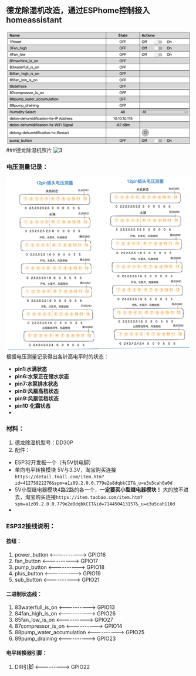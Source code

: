 ## 德龙除湿机改造，通过ESPhome控制接入homeassistant
![1](https://github.com/Griddz/delong-dehumidification-hz/blob/main/%E6%88%AA%E5%B1%8F2024-06-14%2014.07.28.png)
###德龙除湿机照片
![3]([image/21.jpeg](https://github.com/Griddz/delong-dehumidification-hz/blob/68925bcedc6171949328a0cf1243ec6983e5d9fe/image/IMG_1312%20%E5%A4%A7.png))
### 电压测量记录：
![2](image/12pin插头电压测量记录.png)
根据电压测量记录得出各针高电平时的状态：
- **pin1:水满状态**
- **pin6:水泵正在储水状态**
- **pin7:水泵排水状态**
- **pin8:风扇高档状态**
- **pin9:风扇低档状态**
- **pin10:化霜状态**
- 
### 材料：
1. 德龙除湿机型号：DD30P
2. 配件：
- ESP32开发板一个（有5V供电脚）
- 单向电平转换模块 5V与3.3V，淘宝购买连接`https://detail.tmall.com/item.htm?id=41275922276&spm=a1z09.2.0.0.779e2e8dqbkCIT&_u=e3u5cah0a0d`
- 5V小型继电器模块4路2路的各一个，**一定要买小型继电器模块！** 大的放不进去，淘宝购买连接`https://item.taobao.com/item.htm?spm=a1z09.2.0.0.779e2e8dqbkCIT&id=714450413157&_u=e3u5cah110d`
-  
### ESP32接线说明：
#### 按纽：
1. power_button <----------> GPIO16
2. fan_button   <----------> GPIO17
3. pump_button  <----------> GPIO18
4. plus_button  <----------> GPIO19
4. sub_button   <----------> GPIO21
#### 二进制状态线：
1. 83waterfull_is_on <----------> GPIO13
2. 84fan_high_is_on  <----------> GPIO26
3. 85fan_low_is_on   <----------> GPIO27
4. 87compressor_is_on <----------> GPIO14
5. 88pump_water_accumulation <----------> GPIO25
6. 89pump_draining <----------> GPIO23
#### 电平转换器引脚：
1. DIR引脚 <---------> GPIO22
